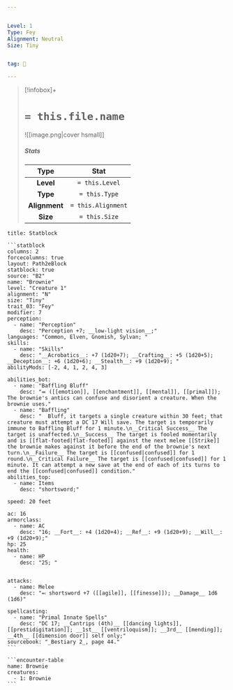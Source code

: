 ```yaml
---


Level: 1
Type: Fey
Alignment: Neutral
Size: Tiny


tag: 👹

---
```



> [!infobox]+
> #  `= this.file.name`
> ![[image.png|cover hsmall]]
> ##### Stats
> Type | Stat |
> :---:|:---:|
> **Level** | `= this.Level` |
> **Type** | `= this.Type` |
> **Alignment** | `= this.Alignment` |
> **Size** | `= this.Size` |



````ad-info
title: Statblock

```statblock
columns: 2
forcecolumns: true
layout: Path2eBlock
statblock: true
source: "B2"
name: "Brownie"
level: "Creature 1"
alignment: "N"
size: "Tiny"
trait_03: "Fey"
modifier: 7
perception:
  - name: "Perception"
    desc: "Perception +7; __low-light vision__;"
languages: "Common, Elven, Gnomish, Sylvan; "
skills:
  - name: "Skills"
    desc: "__Acrobatics__: +7 (1d20+7); __Crafting__: +5 (1d20+5); __Deception__: +6 (1d20+6); __Stealth__: +9 (1d20+9); "
abilityMods: [-2, 4, 1, 2, 4, 3]

abilities_bot:
  - name: "Baffling Bluff"
    desc: "⬺ ([[emotion]], [[enchantment]], [[mental]], [[primal]]);  The brownie's antics can confuse and disorient a creature. When the brownie uses."
  - name: "Baffling"
    desc: "  Bluff, it targets a single creature within 30 feet; that creature must attempt a DC 17 Will save. The target is temporarily immune to Baffling Bluff for 1 minute.\n__Critical Success__ The target is unaffected.\n__Success__ The target is fooled momentarily and is [[flat-footed|flat-footed]] against the next melee [[Strike]] the brownie makes against it before the end of the brownie's next turn.\n__Failure__ The target is [[confused|confused]] for 1 round.\n__Critical Failure__ The target is [[confused|confused]] for 1 minute. It can attempt a new save at the end of each of its turns to end the [[confused|confused]] condition."
abilities_top:
  - name: Items
    desc: "shortsword;"

speed: 20 feet

ac: 16
armorclass:
  - name: AC
    desc: "16; __Fort__: +4 (1d20+4); __Ref__: +9 (1d20+9); __Will__: +9 (1d20+9);"
hp: 25
health:
  - name: HP
    desc: "25; "


attacks:
  - name: Melee
    desc: "⬻ shortsword +7 ([[agile]], [[finesse]]); __Damage__ 1d6 (1d6)"

spellcasting:
  - name: "Primal Innate Spells"
    desc: "DC 17; __Cantrips (4th)__ [[dancing lights]], [[prestidigitation]]; __1st__ [[ventriloquism]]; __3rd__ [[mending]]; __4th__ [[dimension door]] self only;"
sourcebook: "_Bestiary 2_, page 44."
```

```encounter-table
name: Brownie
creatures:
  - 1: Brownie
```

````


